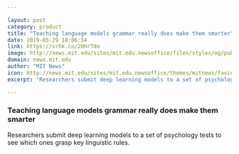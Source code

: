 ```yaml
---

layout: post
category: product
title: "Teaching language models grammar really does make them smarter"
date: 2019-05-29 18:06:34
link: https://vrhk.co/2HHrTdo
image: http://news.mit.edu/sites/mit.edu.newsoffice/files/styles/og/public/images/2019/peng_qian_ethan_wilcox_poster.jpg
domain: news.mit.edu
author: "MIT News"
icon: http://news.mit.edu/sites/mit.edu.newsoffice/themes/mitnews/favicon.ico
excerpt: "Researchers submit deep learning models to a set of psychology tests to see which ones grasp key linguistic rules."

---
```


### Teaching language models grammar really does make them smarter

Researchers submit deep learning models to a set of psychology tests to see which ones grasp key linguistic rules.
